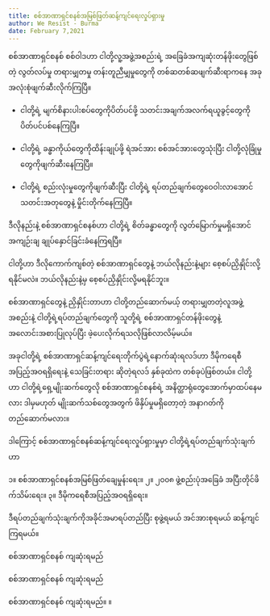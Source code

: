 ```yaml
---
title: စစ်အာဏာရှင်စနစ်အမြစ်ဖြတ်ဆန့်ကျင်ရေးလှုပ်ရှားမှု
author: We Resist - Burma
date: February 7,2021
---
```


စစ်အာဏာရှင်စနစ် စစ်ဝါဒဟာ ငါတို့လူ့အဖွဲ့အစည်းရဲ့ အခြေခံအကျဆုံးတန်ဖိုးတွေဖြစ်တဲ့ လွတ်လပ်မှု တရားမျှတမှု တန်းတူညီမျှမှုတွေကို တစ်ဆတစ်ဆဖျက်ဆီးရာကနေ အခုအလုံးစုံဖျက်ဆီးလိုက်ကြပြီ။

- ငါတို့ရဲ့ မျက်စိနားပါးစပ်တွေကိုပိတ်ပင်ဖို့ သတင်းအချက်အလက်ရယူခွင့်တွေကို ပိတ်ပင်ပစ်နေကြပြီ။

- ငါတို့ရဲ့ ခန္ဓာကိုယ်တွေကိုထိန်းချုပ်ဖို့ ရဲအင်အား စစ်အင်အားတွေသုံးပြီး ငါတို့လုံခြုံမှုတွေကိုဖျက်ဆီးနေကြပြီ။

- ငါတို့ရဲ့ စည်းလုံးမှုတွေကိုဖျက်ဆီးပြီး ငါတို့ရဲ့ ရပ်တည်ချက်တွေဝေဝါးလာအောင် သတင်းအတုတွေနဲ့ မှိုင်းတိုက်နေကြပြီ။

ဒီလိုနည်းနဲ့ စစ်အာဏာရှင်စနစ်ဟာ ငါတို့ရဲ့ စိတ်ခန္ဓာတွေကို လွတ်မြောက်မှုမရှိအောင် အကျဉ်းချ ချုပ်နှောင်ခြင်းခံနေကြရပြီ။

ငါတို့ဟာ ဒီလိုကောက်ကျစ်တဲ့ စစ်အာဏာရှင်တွေနဲ့ ဘယ်လိုနည်းနဲ့များ စေ့စပ်ညှိနှိုင်းလို့ရနိုင်မလဲ။ ဘယ်လိုနည်းနဲ့မှ စေ့စပ်ညှိနှိုင်းလို့မရနိုင်ဘူး။

စစ်အာဏာရှင်တွေနဲ့ ညှိနှိုင်းတာဟာ ငါတို့တည်ဆောက်မယ့် တရားမျှတတဲ့လူအဖွဲ့အစည်းနဲ့ ငါတို့ရဲ့ရပ်တည်ချက်တွေကို သူတို့ရဲ့ စစ်အာဏာရှင်တန်ဖိုးတွေနဲ့ အလောင်းအစားပြုလုပ်ပြီး ဖဲ့ပေးလိုက်ရသလိုဖြစ်လာလိမ့်မယ်။

အခုငါတို့ရဲ့ စစ်အာဏာရှင်ဆန့်ကျင်ရေးတိုက်ပွဲရဲ့နောက်ဆုံးရလဒ်ဟာ ဒီမိုကရေစီအပြည့်အဝရရှိရေးနဲ့ သေခြင်းတရား ဆိုတဲ့ရလဒ် နှစ်ခုထဲက တစ်ခုပဲဖြစ်တယ်။ ငါတို့ဟာ ငါတို့ရဲ့ရှေ့မျိုးဆက်တွေလို စစ်အာဏာရှင်စနစ်ရဲ့ အနိတ္ထာရုံတွေအောက်မှာထပ်နေမလား ဒါမှမဟုတ် မျိုးဆက်သစ်တွေအတွက် ဖိနှိပ်မှုမရှိတော့တဲ့ အနာဂတ်ကိုတည်ဆောက်မလား။

ဒါကြောင့် စစ်အာဏာရှင်စနစ်ဆန့်ကျင်ရေးလှုပ်ရှားမှုမှာ ငါတို့ရဲ့ရပ်တည်ချက်သုံးချက်ဟာ

၁။ စစ်အာဏာရှင်စနစ်အမြစ်ဖြတ်ချေမှုန်းရေး။
၂။ ၂၀၀၈ ဖွဲ့စည်းပုံအခြေခံ အပြီးတိုင်ဖိက်သိမ်းရေး။
၃။ ဒီမိုကရေစီအပြည့်အဝရရှိရေး။

ဒီရပ်တည်ချက်သုံးချက်ကိုအခိုင်အမာရပ်တည်ပြီး စုဖွဲ့ရမယ် အင်အားစုရမယ် ဆန့်ကျင်ကြရမယ်။

စစ်အာဏာရှင်စနစ် ကျဆုံးရမည်

စစ်အာဏာရှင်စနစ် ကျဆုံးရမည်

စစ်အာဏာရှင်စနစ် ကျဆုံးရမည်။ ။
